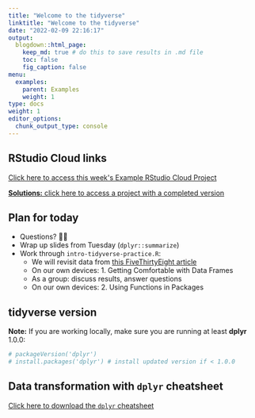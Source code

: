 ```yaml
---
title: "Welcome to the tidyverse"
linktitle: "Welcome to the tidyverse"
date: "2022-02-09 22:16:17"
output:
  blogdown::html_page:
    keep_md: true # do this to save results in .md file
    toc: false
    fig_caption: false
menu:
  examples:
    parent: Examples
    weight: 1
type: docs
weight: 1
editor_options:
  chunk_output_type: console
---
```


## RStudio Cloud links

[Click here to access this week's Example RStudio Cloud Project](https://rstudio.cloud/spaces/210747/project/3569822)

[**Solutions:** click here to access a project with a completed version](https://rstudio.cloud/spaces/210747/project/3569863)


## Plan for today
- Questions? :raising_hand_woman:
- Wrap up slides from Tuesday (`dplyr::summarize`)
- Work through `intro-tidyverse-practice.R`:
  - We will revisit data from [this FiveThirtyEight article](https://fivethirtyeight.com/features/the-economic-guide-to-picking-a-college-major/)
  - On our own devices: 1. Getting Comfortable with Data Frames
  - As a group: discuss results, answer questions
  - On our own devices: 2. Using Functions in Packages


## tidyverse version

**Note:** If you are working locally, make sure you are running at least **dplyr** 1.0.0:


```r
# packageVersion('dplyr')
# install.packages('dplyr') # install updated version if < 1.0.0
```


## Data transformation with `dplyr` cheatsheet

[Click here to download the `dplyr` cheatsheet](https://raw.githubusercontent.com/rstudio/cheatsheets/main/data-transformation.pdf)

<!-- https://raw.githubusercontent.com/rstudio/cheatsheets/main/rstudio-ide.pdf -->

<!-- week 4: -->
<!-- https://raw.githubusercontent.com/rstudio/cheatsheets/main/data-import.pdf -->
<!-- https://raw.githubusercontent.com/rstudio/cheatsheets/main/tidyr.pdf -->

